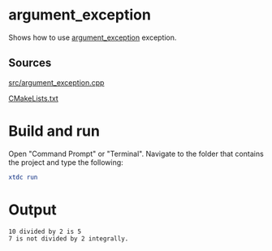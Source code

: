 # argument_exception

Shows how to use [argument_exception](../../../../src/xtd.core/include/xtd/argument_exception.h) exception.

## Sources

[src/argument_exception.cpp](src/argument_exception.cpp)

[CMakeLists.txt](CMakeLists.txt)

# Build and run

Open "Command Prompt" or "Terminal". Navigate to the folder that contains the project and type the following:

```cmake
xtdc run
```

# Output

```
10 divided by 2 is 5
7 is not divided by 2 integrally.
```
